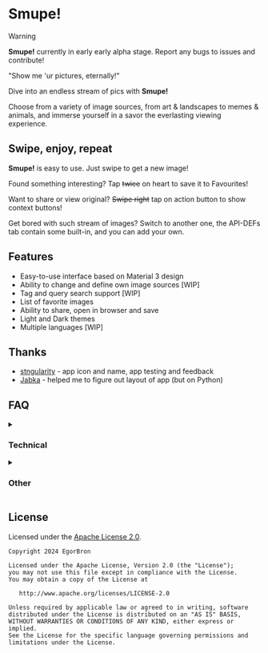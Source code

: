 # Smupe!

> [!WARNING]
> **Smupe!** currently in early early alpha stage. Report any bugs to issues and contribute!

"Show me 'ur pictures, eternally!"

Dive into an endless stream of pics with **Smupe!**

Choose from a variety of image sources, from art & landscapes to memes & animals, and immerse yourself in a savor the everlasting viewing experience.

## Swipe, enjoy, repeat

**Smupe!** is easy to use. Just swipe to get a new image!

Found something interesting? Tap ~~twice~~ on heart to save it to Favourites!

Want to share or view original? ~~Swipe right~~ tap on action button to show context buttons!

Get bored with such stream of images? Switch to another one, the API-DEFs tab contain some built-in, and you can add your own.

## Features

* Easy-to-use interface based on Material 3 design
* Ability to change and define own image sources [WIP]
* Tag and query search support [WIP]
* List of favorite images
* Ability to share, open in browser and save
* Light and Dark themes
* Multiple languages [WIP]

## Thanks

* [stngularity](https://github.com/stngularity) - app icon and name, app testing and feedback
* [Jabka](https://github.com/Jabka-M) - helped me to figure out layout of app (but on Python)

## FAQ

<details>

<summary>

### Technical

</summary>

#### What versions of Android is supported?

Android 7 Nougat (API 24) and above should work.

Tested Android versions:

* Android 9 Pie (API 28)
* Android 13 Tiramisu (API 33)
* Android 14 Upside Down Cake (API 34)

#### Where I can download the app?

You can download release APK from [GitHub releases](https://github.com/EgorBron/Smupe/releases/).

There is no release in any app stores yet, but soon,
I will prepare for publishing in Play Market and F-Droid.

#### Will there be versions for Watch OS/Android TV/desktop platforms/iOS/Web?

Support for Watch OS & Android TV is planned, but not in the near future.

Web version is also will be done. Stay tuned for updates!

Desktop and iOS versions will require migration to the Compose Multiplatform (or the more radical way - Flutter).
To do so, I need to rewirite some parts of app logic entirely.
That's really time-consuming, so I'm not going to do it soon.

#### Can I use \<insert-any-image-source-here>?

Proably! As long as it matches all requirements of API-DEF specs. You'll need to write a new API-DEF (i.e. request schema processor) for it.

If you about the copyright... Use at your own risk. I have no warranty or liability for any claim, damage or any other kind, because app is just an interface to interact with such. It's not mine or app's job to check, the images are safe to retrieve or use, or not.

#### Will be there a (new/better) translation to \<language>?

There is two ways:

* You can request a language in [issues](https://github.com/EgorBron/Smupe/issues/new/), but it will have a worse quality since I may not know it and I will use a translator.
* You can [fork](https://github.com/EgorBron/Smupe/fork) the project, follow [translation guide](./Contributing.md#Translations) and then send me a pull request.
* What? Crowdin? I'm too lazy to set up it right now...

#### The app is slow/crashes/freezes/works not as expected/etc.

Please, [create an issue](https://github.com/EgorBron/Smupe/issues/new/) and describe your problem.
Currently, I was added an experimental exception log to my server using ACRA,
but it may be unstable, so please, provide full information how to reproduce your problem
(attach screen recording, version of Android, etc.).

#### How to build app by myself?

Check [Building](./Building.md) and/or [Contributing](./Contributing.md).

#### Can I contribute?

Of course! See [Contributing](./Contributing.md) to know how you can.

</details>

<details>

<summary>

### Other

</summary>

#### Why is it called `Smupe!`?

When I showed this app to my friends first time, I won't matter about the name. It had only work name - "trpp" or something, can't remember...

I asked, "How it should be named?", and *stngularity* said: "What about Picshow? Or SMYP, which is short for "Show Me Your Pictures"?".

I was like: "Oh, it's not that bad, I'll use it, but need to correct a bit".

So, finally, I decided:

> **Smupe!** called like that because it's stands for "Show me 'ur pictures, eternally!"

#### The code is bad 😬! No best practices used!

Calm down! That's my first expirience in Compose!

Instead of throwing rotten tomatoes at me, better help improve the app!

> For example, I want to get rid of side effects and buisness logic in composables, properly share data between them, use coroutines much more, etc.

See [Contributing](./Contributing.md) to know how you can help!

#### Missing comments/doc-comments

I know, I know. I'm just a lazy guy. In near future I'll add them.

#### Is any docs available?

Yes, there is manual docs and ~~Javadoc~~ Dokka available.

P. S. Dokka is not configured properly yet (because Next.js breaks with raw HTML in `public`).

</details>

## License

Licensed under the [Apache License 2.0](./LICENSE.txt).

```
Copyright 2024 EgorBron

Licensed under the Apache License, Version 2.0 (the "License");
you may not use this file except in compliance with the License.
You may obtain a copy of the License at

   http://www.apache.org/licenses/LICENSE-2.0

Unless required by applicable law or agreed to in writing, software
distributed under the License is distributed on an "AS IS" BASIS,
WITHOUT WARRANTIES OR CONDITIONS OF ANY KIND, either express or implied.
See the License for the specific language governing permissions and
limitations under the License.
```
